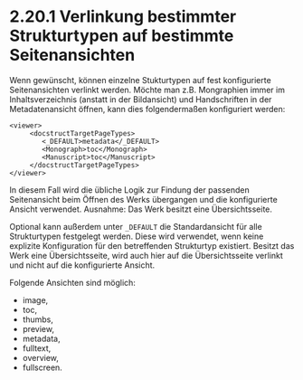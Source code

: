 # 2.20.1 Verlinkung bestimmter Strukturtypen auf bestimmte Seitenansichten

Wenn gewünscht, können einzelne Stukturtypen auf fest konfigurierte Seitenansichten verlinkt werden. Möchte man z.B. Mongraphien immer im Inhaltsverzeichnis \(anstatt in der Bildansicht\) und Handschriften in der Metadatenansicht öffnen, kann dies folgendermaßen konfiguriert werden:

```markup
<viewer>
     <docstructTargetPageTypes>
        <_DEFAULT>metadata</_DEFAULT>
        <Monograph>toc</Monograph>
        <Manuscript>toc</Manuscript>
     </docstructTargetPageTypes>
</viewer>
```

In diesem Fall wird die übliche Logik zur Findung der passenden Seitenansicht beim Öffnen des Werks übergangen und die konfigurierte Ansicht verwendet. Ausnahme: Das Werk besitzt eine Übersichtsseite.

Optional kann außerdem unter `_DEFAULT` die Standardansicht für alle Strukturtypen festgelegt werden. Diese wird verwendet, wenn keine explizite Konfiguration für den betreffenden Strukturtyp existiert. Besitzt das Werk eine Übersichtsseite, wird auch hier auf die Übersichtsseite verlinkt und nicht auf die konfigurierte Ansicht.

Folgende Ansichten sind möglich: 

* image, 
* toc, 
* thumbs,
* preview,
* metadata, 
* fulltext, 
* overview, 
* fullscreen.

